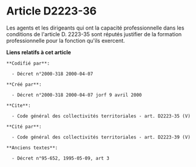 # Article D2223-36

Les agents et les dirigeants qui ont la capacité professionnelle dans les conditions de l'article D. 2223-35 sont réputés
justifier de la formation professionnelle pour la fonction qu'ils exercent.

**Liens relatifs à cet article**

	**Codifié par**:

	  - Décret n°2000-318 2000-04-07

	**Créé par**:

	  - Décret n°2000-318 2000-04-07 jorf 9 avril 2000

	**Cite**:

	  - Code général des collectivités territoriales - art. D2223-35 (V)

	**Cité par**:

	  - Code général des collectivités territoriales - art. D2223-39 (V)

	**Anciens textes**:

	  - Décret n°95-652, 1995-05-09, art 3
